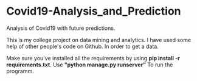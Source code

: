 # Covid19-Analysis_and_Prediction
 Analysis of Covid19 with future predictions.

This is my college project on data mining and analytics.
I have used some help of other people's code on Github. In order to get a data.

Make sure you've installed all the requirements by using **pip install -r requirements.txt**.
Use **"python manage.py runserver"** To run the programm.
